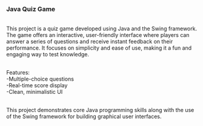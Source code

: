 ### Java Quiz Game

<br>This project is a quiz game developed using Java and the Swing framework. The game offers an interactive, user-friendly interface where players can answer a series of questions and receive instant feedback on their performance. It focuses on simplicity and ease of use, making it a fun and engaging way to test knowledge.

<br>Features:
<br> -Multiple-choice questions
<br> -Real-time score display
<br> -Clean, minimalistic UI

<br> This project demonstrates core Java programming skills along with the use of the Swing framework for building graphical user interfaces.
